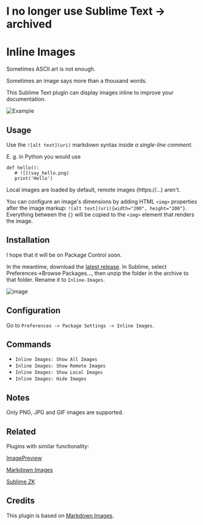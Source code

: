 # I no longer use Sublime Text -> archived

# Inline Images

Sometimes ASCII art is not enough.

Sometimes an image says more than a thousand words.

This Sublime Text plugin can display images inline to improve your documentation.

![Example](https://user-images.githubusercontent.com/4941909/132251464-0f6c48b2-f6ca-4ef7-9c76-39a78fbdd67c.png)


## Usage

Use the `![alt text](uri)` markdown syntax inside *a single-line comment*.

E. g. in Python you would use

```
def hello():
   # ![](say_hello.png)
   print('Hello')
```

Local images are loaded by default, remote images (https://...) aren't.

You can configure an image's dimensions by adding HTML `<img>` properties after the image markup: `![alt text](uri){width="200", height="200"}`. Everything between the `{}` will be copied to the `<img>` element that renders the image.

## Installation

I hope that it will be on Package Control soon.

In the meantime, download the [latest release](https://github.com/haferburg/Sublime-Inline-Images/releases). In Sublime, select Preferences->Browse Packages..., then unzip the folder in the archive to that folder. Rename it to `Inline-Images`.

![image](https://user-images.githubusercontent.com/4941909/132352176-c1dc2f8e-27c1-4016-b23d-b108cbbb2d40.png)

## Configuration

Go to `Preferences -> Package Settings -> Inline Images`.

## Commands

* `Inline Images: Show All Images`
* `Inline Images: Show Remote Images`
* `Inline Images: Show Local Images`
* `Inline Images: Hide Images`

## Notes

Only PNG, JPG and GIF images are supported.

## Related

Plugins with similar functionality:

[ImagePreview](https://github.com/alvesjtiago/hover-preview)

[Markdown Images](https://github.com/xsleonard/sublime-MarkdownImages)

[Sublime ZK](https://github.com/renerocksai/sublime_zk)

## Credits 

This plugin is based on [Markdown Images](https://github.com/xsleonard/sublime-MarkdownImages).


